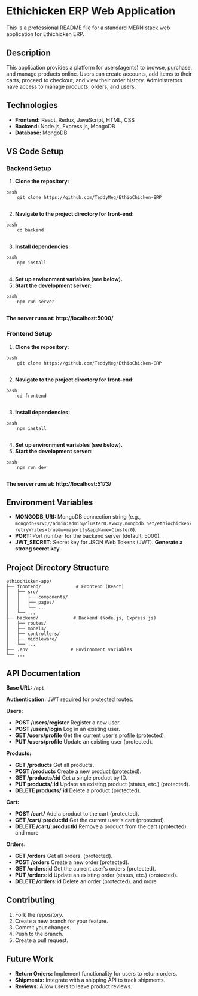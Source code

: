 # Ethichicken ERP Web Application

This is a professional README file for a standard MERN stack web application for Ethichicken ERP.

## Description

This application provides a platform for users(agents) to browse, purchase, and manage products online.  Users can create accounts, add items to their carts, proceed to checkout, and view their order history.  Administrators have access to manage products, orders, and users.

## Technologies

* **Frontend:** React, Redux, JavaScript, HTML, CSS
* **Backend:** Node.js, Express.js, MongoDB
* **Database:** MongoDB

## VS Code Setup

### Backend Setup

1.  **Clone the repository:**
```
bash
    git clone https://github.com/TeddyMeg/EthioChicken-ERP
    
```
2.  **Navigate to the project directory for front-end:**
```
bash
    cd backend
    
```
3.  **Install dependencies:**
```
bash
    npm install
    
```
4.  **Set up environment variables (see below).**
5.  **Start the development server:**
```
bash
    npm run server
    
```
**The server runs at: http://localhost:5000/**

### Frontend Setup

1.  **Clone the repository:**
```
bash
    git clone https://github.com/TeddyMeg/EthioChicken-ERP
    
```
2.  **Navigate to the project directory for front-end:**
```
bash
    cd frontend
    
```
3.  **Install dependencies:**
```
bash
    npm install
    
```
4.  **Set up environment variables (see below).**
5.  **Start the development server:**
```
bash
    npm run dev
    
```
**The server runs at:  http://localhost:5173/**

## Environment Variables

*   **MONGODB_URI:**  MongoDB connection string (e.g., `mongodb+srv://admin:admin@cluster0.avwxy.mongodb.net/ethiochicken?retryWrites=true&w=majority&appName=Cluster0`).
*   **PORT:** Port number for the backend server (default: 5000).
*   **JWT_SECRET:** Secret key for JSON Web Tokens (JWT).  **Generate a strong secret key.**


## Project Directory Structure
```
ethiochicken-app/
├── frontend/             # Frontend (React)
│   ├── src/
│   │   ├── components/
│   │   ├── pages/
│   │   └── ...
│   └── ...
├── backend/             # Backend (Node.js, Express.js)
│   ├── routes/
│   ├── models/
│   ├── controllers/
│   ├── middleware/
│   └── ...
├── .env                # Environment variables
└── ...
```
## API Documentation

**Base URL:** `/api`

**Authentication:** JWT required for protected routes.

**Users:**

*   **POST /users/register** Register a new user.
*   **POST /users/login** Log in an existing user.
*   **GET /users/profile** Get the current user's profile (protected).
*   **PUT /users/profile** Update an existing user (protected).

**Products:**

*   **GET /products** Get all products.
*   **POST /products** Create a new product (protected).
*   **GET /products/:id** Get a single product by ID.
*   **PUT products/:id** Update an existing product (status, etc.) (protected).
*   **DELETE products/:id** Delete a product (protected).

**Cart:**

*   **POST /cart/** Add a product to the cart (protected).
*   **GET /cart/:productId** Get the current user's cart (protected).
*   **DELETE /cart/:productId** Remove a product from the cart (protected). and more

**Orders:**
*   **GET /orders** Get all orders. (protected).
*   **POST /orders** Create a new order (protected).
*   **GET /orders:id** Get the current user's orders (protected).
*   **PUT /orders:id** Update an existing order (status, etc.) (protected).
*   **DELETE /orders:id** Delete an order (protected). and more


## Contributing

1.  Fork the repository.
2.  Create a new branch for your feature.
3.  Commit your changes.
4.  Push to the branch.
5.  Create a pull request.

## Future Work

*   **Return Orders:** Implement functionality for users to return orders.
*   **Shipments:** Integrate with a shipping API to track shipments.
*   **Reviews:** Allow users to leave product reviews.
